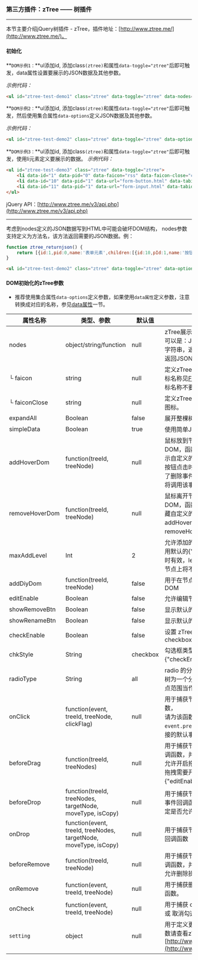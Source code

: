### 第三方插件：zTree —— 树插件
***
本节主要介绍jQuery树插件 - zTree，插件地址：[http://www.ztree.me/](http://www.ztree.me/)。
#### 初始化
**`DOM示例1：`**ul添加id, 添加class`(ztree)`和属性`data-toggle="ztree"`后即可触发，data属性设置要展示的JSON数据及其他参数。

*示例代码：*
```html
<ul id="ztree-test-demo1" class="ztree" data-toggle="ztree" data-nodes="[{id:1,pid:0,name:'表单元素',faicon:'rss',children:[{id:10,pId:1,name:'按钮'},{id:11,pId:1,name:'文本框'}]}]"></ul>
```
**`DOM示例2：`**ul添加id, 添加class`(ztree)`和属性`data-toggle="ztree"`后即可触发，然后使用集合属性`data-options`定义JSON数据及其他参数。

*示例代码：*
```html
<ul id="ztree-test-demo2" class="ztree" data-toggle="ztree" data-options="{nodes:[{id:1,pid:0,name:'表单元素',faicon:'rss',children:[{id:10,pId:1,name:'按钮'},{id:11,pId:1,name:'文本框'}]}]}"></ul>
```
**`DOM示例3：`**ul添加id, 添加class`(ztree)`和属性`data-toggle="ztree"`后即可触发，使用li元素定义要展示的数据。
*示例代码：*
```html
<ul id="ztree-test-demo3" class="ztree" data-toggle="ztree">
    <li data-id="1" data-pid="0" data-faicon="rss" data-faicon-close="cab">表单元素</li>
    <li data-id="10" data-pid="1" data-url="form-button.html" data-tabid="form-button" data-faicon="bell">按钮</li>
    <li data-id="11" data-pid="1" data-url="form-input.html" data-tabid="form-input" data-faicon="info-circle">文本框</li>
</ul>
```
jQuery API：[http://www.ztree.me/v3/api.php](http://www.ztree.me/v3/api.php)
***
考虑到nodes定义的JSON数据写到HTML中可能会破坏DOM结构， nodes参数支持定义为方法名，该方法返回需要的JSON数据。例：
```js
function ztree_returnjson() {
    return [{id:1,pid:0,name:'表单元素',children:[{id:10,pId:1,name:'按钮'},{id:11,pId:1,name:'文本框'}]}]
}
```
```html
<ul id="ztree-test-demo2" class="ztree" data-toggle="ztree" data-options="{nodes:'ztree_returnjson'}"></ul>
```

#### DOM初始化的zTree参数
* 推荐使用集合属性`data-options`定义参数，如果使用`data属性`定义参数，注意转换成对应的名称，参见[data属性]()一节。

| 属性名称 | 类型、参数 | 默认值 | 描述信息 |
| -- | -- | -- | -- |
| nodes | object/string/function | null | zTree展示的JSON数据，参数格式可以是：JSON对象，JSON格式的字符串，返回JSON数据的方法名，返回JSON数据的方法 |
| └ faicon | string | null | 定义zTree节点显示的字体图标，图标名称见[Font Awesome](http://fortawesome.github.io/Font-Awesome/icons/)，定义图标名称不要加`fa-` |
| └ faiconClose | string | null | 定义zTree父节点折叠后显示的字体图标。 |
| expandAll | Boolean | false | 展开整棵树 |
| simpleData | Boolean | true | 使用简单JSON数据 |
| addHoverDom | function(treeId, treeNode) | null | 鼠标放到节点上时，显示的自定义DOM，函数可选字符串"edit"：显示自定义的添加和删除按钮，删除按钮点击时有确认事件，如果定义了删除事件[onRemove]，则删除时将调用该事件，否则直接删除 |
| removeHoverDom | function(treeId, treeNode) | null | 鼠标离开节点时，隐藏自定义DOM，函数可选字符串"edit"：隐藏自定义的添加和删除按钮，addHoverDom和removeHoverDom需要同时出现 |
| maxAddLevel | Int | 2 | 允许添加的最大子节点深度，仅使用默认的{"addHoverDom":"edit"}时有效，level > maxAddLevel 的节点上将不会显示添加按钮。 |
| addDiyDom | function(treeId, treeNode) | false | 用于在节点上固定显示用户自定义DOM |
| editEnable | Boolean | false | 允许编辑节点 |
| showRemoveBtn | Boolean | false | 显示默认的编辑按钮 |
| showRenameBtn | Boolean | false | 显示默认的删除按钮 |
| checkEnable | Boolean | false | 设置 zTree 的节点上是否显示 checkbox / radio |
| chkStyle | String | checkbox | 勾选框类型(checkbox 或 radio）[ {"checkEnable":true} 生效 ] |
| radioType | String | all | radio 的分组范围，参数'all'：整棵树为一个分组，参数'level'：每一节点范围当作一个分组 |
| onClick | function(event, treeId, treeNode, clickFlag) | null | 用于捕获节点被点击的事件回调函数，<br>请为该函数添加`event.preventDefault()`以阻止a链接的默认事件
| beforeDrag | function(treeId, treeNodes) | null | 用于捕获节点被拖拽之前的事件回调函数，并且根据返回值确定是否允许开启拖拽操作<br>拖拽需要开启(editEnable)：[ {"editEnable":true} 生效 ]|
| beforeDrop | function(treeId, treeNodes, targetNode, moveType, isCopy) | null | 用于捕获节点拖拽操作结束之前的事件回调函数，并且根据返回值确定是否允许此拖拽操作 |
| onDrop | function(event, treeId, treeNodes, targetNode, moveType, isCopy) | null | 用于捕获节点拖拽操作结束的事件回调函数 |
| beforeRemove | function(treeId, treeNode) | null | 用于捕获节点被删除之前的事件回调函数，并且根据返回值确定是否允许删除操作。 |
| onRemove | function(event, treeId, treeNode) | null | 用于捕获删除节点之后的事件回调函数。 |
| onCheck | function(event, treeId, treeNode) | null | 用于捕获 checkbox / radio 被勾选 或 取消勾选的事件回调函数 |
| `setting` | object | null | 用于定义更多的zTree参数，更多参数请查看zTree API：[http://www.ztree.me/v3/api.php](http://www.ztree.me/v3/api.php) |